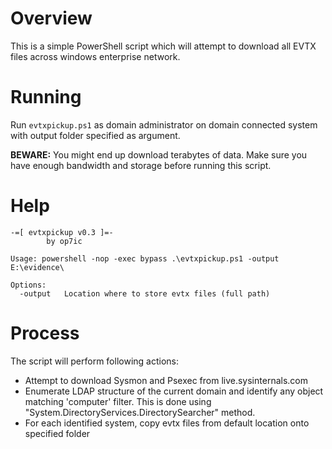 # Overview
This is a simple PowerShell script which will attempt to download all EVTX files across windows enterprise network.

# Running

Run ```evtxpickup.ps1``` as domain administrator on domain connected system with output folder specified as argument. 

**BEWARE:** You might end up download terabytes of data. Make sure you have enough bandwidth and storage before running this script. 

# Help

```
-=[ evtxpickup v0.3 ]=-
        by op7ic

Usage: powershell -nop -exec bypass .\evtxpickup.ps1 -output E:\evidence\

Options:
  -output   Location where to store evtx files (full path)
```

# Process
The script will perform following actions:

* Attempt to download Sysmon and Psexec from live.sysinternals.com
* Enumerate LDAP structure of the current domain and identify any object matching 'computer' filter. This is done using "System.DirectoryServices.DirectorySearcher" method.
* For each identified system, copy evtx files from default location onto specified folder
